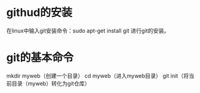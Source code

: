 # githud的安装
在linux中输入git安装命令：sudo apt-get install git 进行git的安装。

# git的基本命令
mkdir myweb（创建一个目录）
cd myweb（进入myweb目录）
git init（将当前目录（myweb）转化为git仓库）

